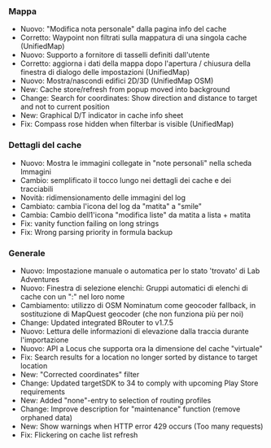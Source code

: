 ### Mappa
- Nuovo: "Modifica nota personale" dalla pagina info del cache
- Corretto: Waypoint non filtrati sulla mappatura di una singola cache (UnifiedMap)
- Nuovo: Supporto a fornitore di tasselli definiti dall'utente
- Corretto: aggiorna i dati della mappa dopo l'apertura / chiusura della finestra di dialogo delle impostazioni (UnifiedMap)
- Nuovo: Mostra/nascondi edifici 2D/3D (UnifiedMap OSM)
- New: Cache store/refresh from popup moved into background
- Change: Search for coordinates: Show direction and distance to target and not to current position
- New: Graphical D/T indicator in cache info sheet
- Fix: Compass rose hidden when filterbar is visible (UnifiedMap)

### Dettagli del cache
- Nuovo: Mostra le immagini collegate in "note personali" nella scheda Immagini
- Cambio: semplificato il tocco lungo nei dettagli dei cache e dei tracciabili
- Novità: ridimensionamento delle immagini del log
- Cambiato: cambia l'icona del log da "matita" a "smile"
- Cambia: Cambio dell1'icona "modifica liste" da matita a lista + matita
- Fix: vanity function failing on long strings
- Fix: Wrong parsing priority in formula backup

### Generale
- Nuovo: Impostazione manuale o automatica per lo stato 'trovato' di Lab Adventures
- Nuovo: Finestra di selezione elenchi: Gruppi automatici di elenchi di cache con un ":" nel loro nome
- Cambiamento: utilizzo di OSM Nominatum come geocoder fallback, in sostituzione di MapQuest geocoder (che non funziona più per noi)
- Change: Updated integrated BRouter to v1.7.5
- Nuovo: Lettura delle informazioni di elevazione dalla traccia durante l'importazione
- Nuovo: API a Locus che supporta ora la dimensione del cache "virtuale"
- Fix: Search results for a location no longer sorted by distance to target location
- New: "Corrected coordinates" filter
- Change: Updated targetSDK to 34 to comply with upcoming Play Store requirements
- New: Added "none"-entry to selection of routing profiles
- Change: Improve description for "maintenance" function (remove orphaned data)
- New: Show warnings when HTTP error 429 occurs (Too many requests)
- Fix: Flickering on cache list refresh
